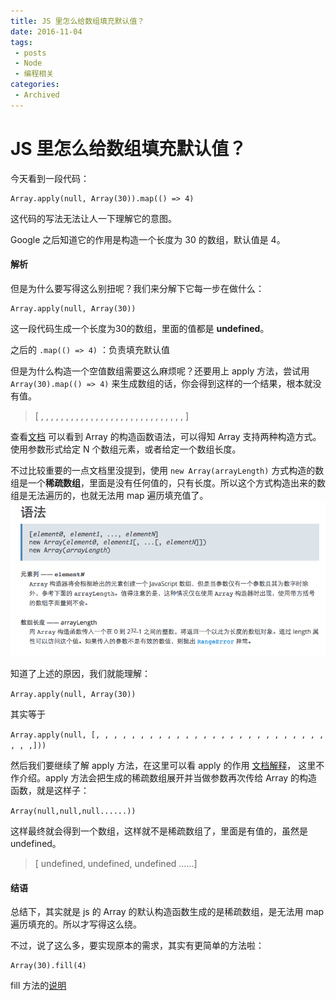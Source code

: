 ```yaml
---
title: JS 里怎么给数组填充默认值？
date: 2016-11-04
tags:
 - posts
 - Node
 - 编程相关
categories: 
 - Archived
---
```

# JS 里怎么给数组填充默认值？



今天看到一段代码：

```
Array.apply(null, Array(30)).map(() => 4)
```

这代码的写法无法让人一下理解它的意图。 

Google 之后知道它的作用是构造一个长度为 30 的数组，默认值是 4。

#### 解析

但是为什么要写得这么别扭呢？我们来分解下它每一步在做什么：

```
Array.apply(null, Array(30)) 
```

这一段代码生成一个长度为30的数组，里面的值都是 **undefined**。 

之后的 `.map(() => 4)` ：负责填充默认值

但是为什么构造一个空值数组需要这么麻烦呢？还要用上 apply 方法，尝试用 `Array(30).map(() => 4)` 来生成数组的话，你会得到这样的一个结果，根本就没有值。

> [ , , , , , , , , , , , , , , , , , , , , , , , , , , , , , ]

查看[文档](https://developer.mozilla.org/zh-CN/docs/Web/JavaScript/Reference/Global_Objects/Array) 可以看到 Array 的构造函数语法，可以得知 Array 支持两种构造方式。使用参数形式给定 N 个数组元素，或者给定一个数组长度。

不过比较重要的一点文档里没提到，使用 `new Array(arrayLength)` 方式构造的数组是一个**稀疏数组**，里面是没有任何值的，只有长度。所以这个方式构造出来的数组是无法遍历的，也就无法用 map 遍历填充值了。![-1477050257372.png](./image/-1477050257372.png)

知道了上述的原因，我们就能理解：

`Array.apply(null, Array(30))`

其实等于 

`Array.apply(null, [, , , , , , , , , , , , , , , , , , , , , , , , , , , , ,]))`

然后我们要继续了解 apply 方法，在这里可以看 apply 的作用 [文档解释](https://developer.mozilla.org/zh-CN/docs/Web/JavaScript/Reference/Global_Objects/Function/apply)， 这里不作介绍。apply 方法会把生成的稀疏数组展开并当做参数再次传给 Array 的构造函数，就是这样子：

`Array(null,null,null......))`

这样最终就会得到一个数组，这样就不是稀疏数组了，里面是有值的，虽然是 undefined。

> [ undefined, undefined, undefined ……]

#### 结语

总结下，其实就是 js 的 Array 的默认构造函数生成的是稀疏数组，是无法用 map 遍历填充的。所以才写得这么绕。

不过，说了这么多，要实现原本的需求，其实有更简单的方法啦：

```
Array(30).fill(4)
```

fill 方法的[说明](https://developer.mozilla.org/zh-CN/docs/Web/JavaScript/Reference/Global_Objects/Array/fill)


